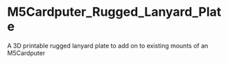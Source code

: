 # M5Cardputer_Rugged_Lanyard_Plate
A 3D printable rugged lanyard plate to add on to existing mounts of an M5Cardputer
